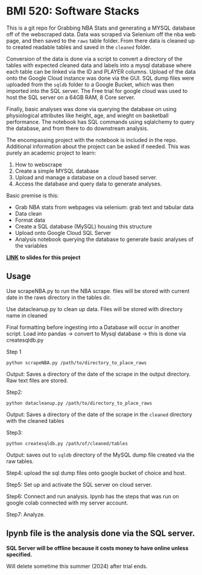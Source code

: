 # BMI 520: Software Stacks

This is a git repo for Grabbing NBA Stats and generating a MYSQL database off of the webscraped data.
Data was scraped via Selenium off the nba web page, and then saved to the `raws` table folder. From there data is cleaned up to created readable tables and saved in the `cleaned` folder. 

Conversion of the data is done via a script to convert a directory of the tables with expected cleaned data and labels into a mysql database where each table can be linked via the ID and PLAYER columns. Upload of the data onto the Google Cloud instance was done via the GUI. SQL dump files were uploaded from the `sqldb` folder to a Google Bucket, which was then imported into the SQL server. The Free trial for google cloud was used to host the SQL server on a 64GB RAM, 8 Core server. 

Finally, basic analyses was done via querying the database on using physiological attributes like height, age, and wieght on basketball performance. The notebook has SQL commands using sqlalchemy to query the database, and from there to do downstream analysis.

The encompassing project with the notebook is included in the repo. Additional information about the project can be asked if needed. This was purely an academic project to learn:

1. How to webscrape 
2. Create a simple MYSQL database
3. Upload and manage a database on a cloud based server.
4. Access the database and query data to generate analyses. 


Basic premise is this:

- Grab NBA stats from webpages via selenium: grab text and tabular data
- Data clean
- Format data
- Create a SQL database (MySQL) housing this structure
- Upload onto Google Cloud SQL Server
- Analysis notebook querying the database to generate basic analyses of the variables


**[LINK](https://docs.google.com/presentation/d/1DG-TYPFhoC1vmNl1Gjq_FjPI7m5ZafgBSs3ESF2SDFA/edit?usp=sharing) to slides for this project**

## Usage

Use scrapeNBA.py to run the NBA scrape. 
files will be stored with current date in the raws directory in the tables dir. 

Use datacleanup.py to clean up data.
Files will be stored with directory name in cleaned

Final formatting before ingesting into a Database will occur in another script.
Load into pandas -> convert to Mysql database -> this is done via createsqldb.py

Step 1
```
python scrapeNBA.py /path/to/directory_to_place_raws
```
Output: Saves a directory of the date of the scrape in the output directory. Raw text files are stored.

Step2:
```
python datacleanup.py /path/to/directory_to_place_raws
```
Output: Saves a directory of the date of the scrape in the `cleaned` directory with the cleaned tables

Step3:
```
python createsqldb.py /path/of/cleaned/tables
```
Output: saves out to `sqldb` directory of the MySQL dump file created via the raw tables.

Step4: upload the sql dump files onto google bucket of choice and host.

Step5: Set up and activate the SQL server on cloud server.

Step6: Connect and run analysis. Ipynb has the steps that was run on google colab connected with my server account.

Step7: Analyze.

## Ipynb file is the analysis done via the SQL server.

**SQL Server will be offline because it costs money to have online unless specified.**

Will delete sometime this summer (2024) after trial ends.



